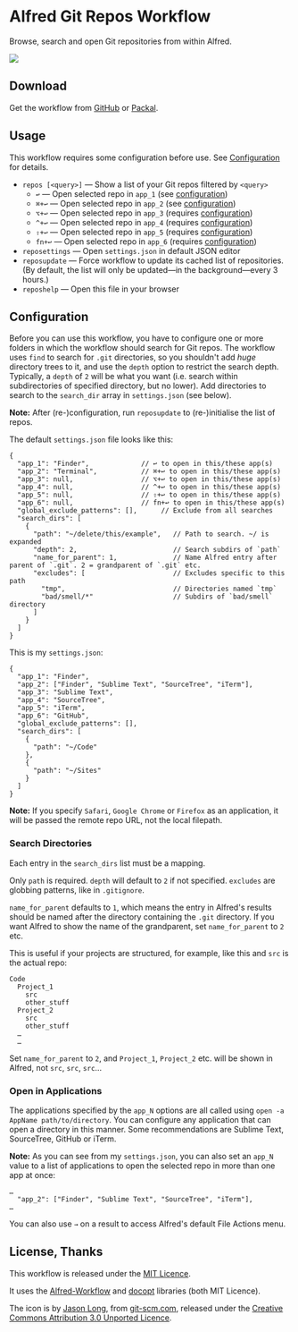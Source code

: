 
# Alfred Git Repos Workflow #

Browse, search and open Git repositories from within Alfred.

![](https://raw.githubusercontent.com/deanishe/alfred-repos/master/demo.gif "")

## Download ##

Get the workflow from [GitHub](https://github.com/deanishe/alfred-repos/releases/latest) or [Packal](http://www.packal.org/workflow/git-repos).

## Usage ##

This workflow requires some configuration before use. See [Configuration](#configuration) for details.

- `repos [<query>]` — Show a list of your Git repos filtered by `<query>`
	+ `↩` — Open selected repo in `app_1` (see [configuration](#configuration))
	+ `⌘+↩` — Open selected repo in `app_2` (see [configuration](#configuration))
	+ `⌥+↩` — Open selected repo in `app_3` (requires [configuration](#configuration))
	+ `^+↩` — Open selected repo in `app_4` (requires [configuration](#configuration))
	+ `⇧+↩` — Open selected repo in `app_5` (requires [configuration](#configuration))
	+ `fn+↩` — Open selected repo in `app_6` (requires [configuration](#configuration))
- `reposettings` — Open `settings.json` in default JSON editor
- `reposupdate` — Force workflow to update its cached list of repositories. (By default, the list will only be updated—in the background—every 3 hours.)
- `reposhelp` — Open this file in your browser

## Configuration ##

Before you can use this workflow, you have to configure one or more folders in which the workflow should search for Git repos. The workflow uses `find` to search for `.git` directories, so you shouldn't add *huge* directory trees to it, and use the `depth` option to restrict the search depth. Typically, a `depth` of `2` will be what you want (i.e. search within subdirectories of specified directory, but no lower). Add directories to search to the `search_dir` array in `settings.json` (see below).

**Note:** After (re-)configuration, run `reposupdate` to (re-)initialise the list of repos.

The default `settings.json` file looks like this:

```
{
  "app_1": "Finder",             // ↩ to open in this/these app(s)
  "app_2": "Terminal",           // ⌘+↩ to open in this/these app(s)
  "app_3": null,                 // ⌥+↩ to open in this/these app(s)
  "app_4": null,                 // ^+↩ to open in this/these app(s)
  "app_5": null,                 // ⇧+↩ to open in this/these app(s)
  "app_6": null,                 // fn+↩ to open in this/these app(s)
  "global_exclude_patterns": [],      // Exclude from all searches
  "search_dirs": [
    {
      "path": "~/delete/this/example",   // Path to search. ~/ is expanded
      "depth": 2,                        // Search subdirs of `path`
      "name_for_parent": 1,              // Name Alfred entry after parent of `.git`. 2 = grandparent of `.git` etc.
      "excludes": [                      // Excludes specific to this path
        "tmp",                           // Directories named `tmp`
        "bad/smell/*"                    // Subdirs of `bad/smell` directory
      ]
    }
  ]
}
```

This is my `settings.json`:

```
{
  "app_1": "Finder",
  "app_2": ["Finder", "Sublime Text", "SourceTree", "iTerm"],
  "app_3": "Sublime Text",
  "app_4": "SourceTree",
  "app_5": "iTerm",
  "app_6": "GitHub",
  "global_exclude_patterns": [],
  "search_dirs": [
    {
      "path": "~/Code"
    },
    {
      "path": "~/Sites"
    }
  ]
}
```

**Note:** If you specify `Safari`, `Google Chrome` or `Firefox` as an application, it will be passed the remote repo URL, not the local filepath.

### Search Directories ###

Each entry in the `search_dirs` list must be a mapping.

Only `path` is required. `depth` will default to `2` if not specified. `excludes` are globbing patterns, like in `.gitignore`.

`name_for_parent` defaults to `1`, which means the entry in Alfred's results should be named after the directory containing the `.git` directory. If you want Alfred to show the name of the grandparent, set `name_for_parent` to `2` etc.

This is useful if your projects are structured, for example, like this and `src` is the actual repo:

```
Code
  Project_1
    src
    other_stuff
  Project_2
    src
    other_stuff
  …
  …
```

Set `name_for_parent` to `2`, and `Project_1`, `Project_2` etc. will be shown in Alfred, not `src`, `src`, `src`…

### Open in Applications ###

The applications specified by the `app_N` options are all called using `open -a AppName path/to/directory`. You can configure any application that can open a directory in this manner. Some recommendations are Sublime Text, SourceTree, GitHub or iTerm.

**Note:** As you can see from my `settings.json`, you can also set an `app_N` value to a list of applications to open the selected repo in more than one app at once:

```
…
  "app_2": ["Finder", "Sublime Text", "SourceTree", "iTerm"],
…
```

You can also use `→` on a result to access Alfred's default File Actions menu.

## License, Thanks ##

This workflow is released under the [MIT Licence](http://opensource.org/licenses/MIT).

It uses the [Alfred-Workflow](https://github.com/deanishe/alfred-workflow) and [docopt](http://docopt.org/) libraries (both MIT Licence).

The icon is by [Jason Long](http://twitter.com/jasonlong), from [git-scm.com](http://git-scm.com/downloads/logos), released under the [Creative Commons Attribution 3.0 Unported Licence](http://creativecommons.org/licenses/by/3.0/).
